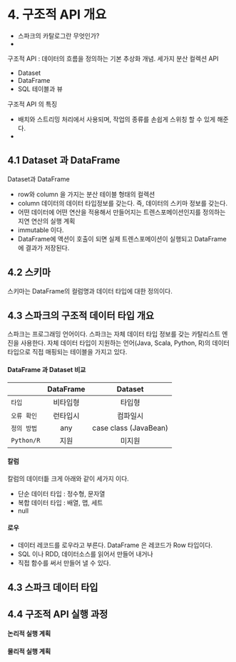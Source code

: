 # 4. 구조적 API 개요

* 스파크의 카탈로그란 무엇인가?
* 

구조적 API : 데이터의 흐름을 정의하는 기본 추상화 개념. 세가지 분산 컬렉션 API

- Dataset
- DataFrame
- SQL 테이블과 뷰

구조적 API 의 특징

- 배치와 스트리밍 처리에서 사용되며, 작업의 종류를 손쉽게 스위칭 할 수 있게 해준다.
-

## 4.1 Dataset 과 DataFrame

Dataset과 DataFrame

- row와 column 을 가지는 분산 테이블 형태의 컬렉션
- column 데이터의 데이터 타입정보를 갖는다. 즉, 데이터의 스키마 정보를 갖는다.
- 어떤 데이터에 어떤 연산을 적용해서 만들어지는 트렌스포메이션인지를 정의하는 지연 연산의 실행 계획
- immutable 이다.
- DataFrame에 액션이 호출이 되면 실제 트렌스포메이션이 실행되고 DataFrame에 결과가 저장된다.

## 4.2 스키마

스키마는 DataFrame의 컬럼명과 데이터 타입에 대한 정의이다.

## 4.3 스파크의 구조적 데이터 타입 개요

스파크는 프로그래밍 언어이다.
스파크는 자체 데이터 타입 정보를 갖는 카탈리스트 엔진을 사용한다.
자체 데이터 타입이 지원하는 언어(Java, Scala, Python, R)의 데이터타입으로 직접 매핑되는 테이블을 가지고 있다.

#### DataFrame 과 Dataset 비교

|            | DataFrame |        Dataset        |
| ---------- | :-------: | :-------------------: |
| `타입`       |   비타입형    |          타입형          |
| `오류 확인`    |   런타입시    |         컴파일시          |
| `정의 방법`    |    any    | case class (JavaBean) |
| `Python/R` |    지원     |          미지원          |

#### 칼럼

칼럼의 데이터틑 크게 아래와 같이 세가지 이다. 
* 단순 데이터 타입 : 정수형, 문자열
* 복합 데이터 타입 : 배열, 맵, 세트
* null

#### 로우

* 데이터 레코드를 로우라고 부른다. DataFrame 은 레코드가 Row 타입이다.
* SQL 이나 RDD, 데이터소스를 읽어서 만들어 내거나 
* 직접 함수를 써서 만들어 낼 수 있다.


## 4.3 스파크 데이터 타입


## 4.4 구조적 API 실행 과정


#### 논리적 실행 계획

#### 물리적 실행 계획

